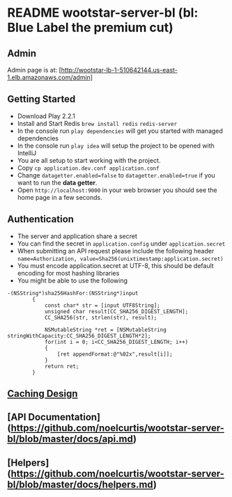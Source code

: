 # README wootstar-server-bl (bl: Blue Label the premium cut)

## Admin
Admin page is at: [http://wootstar-lb-1-510642144.us-east-1.elb.amazonaws.com/admin]

## Getting Started
*	Download Play 2.2.1
*   Install and Start Redis `brew install redis` `redis-server`
*	In the console run `play dependencies` will get you started with managed dependencies
*	In the console run `play idea` will setup the project to be opened with IntelliJ
*	You are all setup to start working with the project.
*   Copy `cp application.dev.conf application.conf`
*   Change `datagetter.enabled=false` to `datagetter.enabled=true` if you want to run the __data getter__.
*   Open `http://localhost:9000` in your web browser you should see the home page in a few seconds.

## Authentication
*   The server and application share a secret
*   You can find the secret in `application.config` under `application.secret`
*   When submitting an API request please include the following header `name=Authorization, value=Sha256(unixtimestamp:application.secret)`
*   You must encode application.secret at UTF-8, this should be default encoding for most hashing libraries
*   You might be able to use the following

``` objc
-(NSString*)sha256HashFor:(NSString*)input
        {
            const char* str = [input UTF8String];
            unsigned char result[CC_SHA256_DIGEST_LENGTH];
            CC_SHA256(str, strlen(str), result);

            NSMutableString *ret = [NSMutableString stringWithCapacity:CC_SHA256_DIGEST_LENGTH*2];
            for(int i = 0; i<CC_SHA256_DIGEST_LENGTH; i++)
            {
                [ret appendFormat:@"%02x",result[i]];
            }
            return ret;
        }
```


## [Caching Design](https://github.com/noelcurtis/wootstar-server-bl/blob/master/docs/caching.md)

## [API Documentation] (https://github.com/noelcurtis/wootstar-server-bl/blob/master/docs/api.md)

## [Helpers] (https://github.com/noelcurtis/wootstar-server-bl/blob/master/docs/helpers.md)





